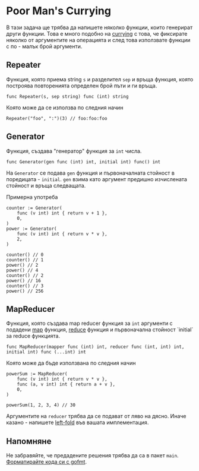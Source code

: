 # Poor Man's Currying

В тази задача ще трябва да напишете няколко функции, които генерират други функции. Това е много подобно на [currying](https://en.wikipedia.org/wiki/Currying) с това, че фиксирате няколко от аргументите на операцията и след това използвате функции с по - малък брой аргументи.


## Repeater

Функция, която приема string `s` и разделител `sep` и връща функция, която построява повторенията определен брой пъти и ги връща.

```
func Repeater(s, sep string) func (int) string
```

Която може да се използва по следния начин

```
Repeater("foo", ":")(3) // foo:foo:foo
```

## Generator

Функция, създава "генератор" функция за `int` числа.

```
func Generator(gen func (int) int, initial int) func() int
```

На `Generator` се подава `gen` функция и първоначалната стойност в поредицата - `initial`. `gen` взима като аргумент предишно изчислената стойност и връща следващата. 

Примерна употреба

```
counter := Generator(
    func (v int) int { return v + 1 },
    0,
)
power := Generator(
    func (v int) int { return v * v },
    2,
)

counter() // 0
counter() // 1
power() // 2
power() // 4
counter() // 2
power() // 16
counter() // 3
power() // 256
```

## MapReducer

Функция, която създава map reducer функция за `int` аргументи с подадени [map](https://en.wikipedia.org/wiki/Map_(higher-order_function)) функция, [reduce](https://en.wikipedia.org/wiki/Fold_(higher-order_function)) функция и първоначална стойност `initial` за reduce функцията.

```
func MapReducer(mapper func (int) int, reducer func (int, int) int, initial int) func (...int) int
```

Която може да бъде използвана по следния начин

```
powerSum := MapReducer(
    func (v int) int { return v * v },
    func (a, v int) int { return a + v },
    0,
)

powerSum(1, 2, 3, 4) // 30
```

Аргументите на `reducer` трябва да се подават от ляво на дясно. Иначе казано - напишете [left-fold](https://en.wikipedia.org/wiki/Fold_(higher-order_function)#On_lists) във вашата имплементация.

## Напомняне

Не забравяйте, че предадените решения трябва да са в пакет `main`. [Форматирайте кода си с gofmt](https://blog.golang.org/go-fmt-your-code).
